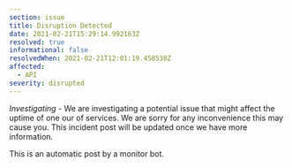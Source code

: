 ```yaml
---
section: issue
title: Disruption Detected
date: 2021-02-21T15:29:14.992163Z
resolved: true
informational: false
resolvedWhen: 2021-02-21T12:01:19.458538Z
affected:
  - API
severity: disrupted
---
```

*Investigating* - We are investigating a potential issue that might affect the uptime of one our of services. We are sorry for any inconvenience this may cause you. This incident post will be updated once we have more information.

This is an automatic post by a monitor bot.
        